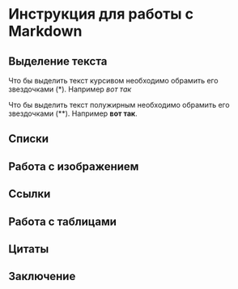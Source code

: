# Инструкция для работы с Markdown

## Выделение текста

Что бы выделить текст курсивом необходимо обрамить его звездочками (*). Например *вот так*

Что бы выделить текст полужирным необходимо обрамить его звездочками (**). Например **вот так**.

## Списки

## Работа с изображением

## Cсылки

## Работа с таблицами

## Цитаты

## Заключение

